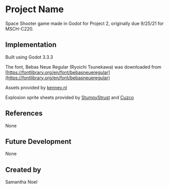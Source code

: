 # Project Name
Space Shooter game made in Godot for Project 2, originally due 9/25/21 for MSCH-C220.

## Implementation
Built using Godot 3.3.3

The font, Bebas Neue Regular (Ryoichi Tsunekawa) was downloaded from [https://fontlibrary.org/en/font/bebasneueregular](https://fontlibrary.org/en/font/bebasneueregular)

Assets provided by [kenney.nl](https://kenney.nl/assets/simple-space)

Explosion sprite sheets provided by [StumpyStrust](https://opengameart.org/content/explosion-sheet) and [Cuzco](https://opengameart.org/content/explosion)

## References
None

## Future Development
None

## Created by
Samantha Noel

